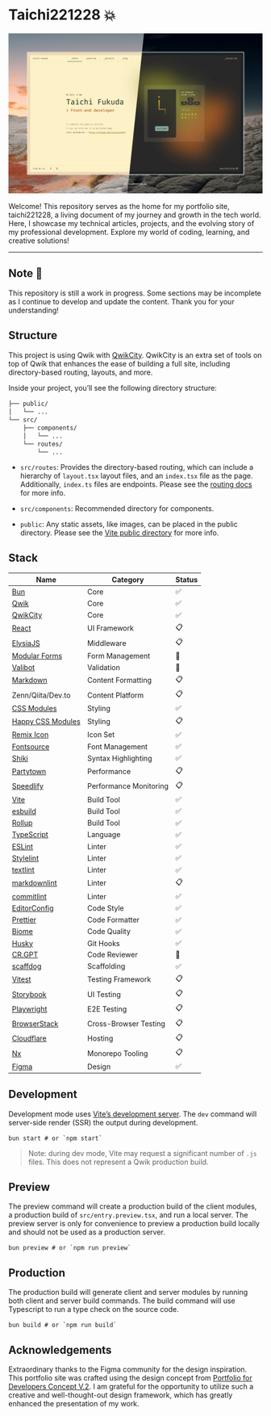 # Taichi221228 :boom:

![Capture of top page](https://raw.githubusercontent.com/taichi221228/taichi221228/master/assets/main-visual.jpeg)

Welcome! This repository serves as the home for my portfolio site, taichi221228, a living document of my journey and growth in the tech world. Here, I showcase my technical articles, projects, and the evolving story of my professional development. Explore my world of coding, learning, and creative solutions!

---

## Note :construction:

This repository is still a work in progress. Some sections may be incomplete as I continue to develop and update the content. Thank you for your understanding!

## Structure

This project is using Qwik with [QwikCity](https://qwik.dev/). QwikCity is an extra set of tools on top of Qwik that enhances the ease of building a full site, including directory-based routing, layouts, and more.

Inside your project, you’ll see the following directory structure:

```
├── public/
│   └── ...
└── src/
    ├── components/
    │   └── ...
    └── routes/
        └── ...
```

- `src/routes`: Provides the directory-based routing, which can include a hierarchy of `layout.tsx` layout files, and an `index.tsx` file as the page. Additionally, `index.ts` files are endpoints. Please see the [routing docs](https://qwik.dev/docs/routing/) for more info.

- `src/components`: Recommended directory for components.

- `public`: Any static assets, like images, can be placed in the public directory. Please see the [Vite public directory](https://vitejs.dev/guide/assets.html#the-public-directory) for more info.

## Stack

| Name                                                                | Category               | Status             |
| ------------------------------------------------------------------- | ---------------------- | ------------------ |
| [Bun](https://bun.sh/)                                              | Core                   | :white_check_mark: |
| [Qwik](https://qwik.dev/)                                           | Core                   | :white_check_mark: |
| [QwikCity](https://qwik.dev/)                                       | Core                   | :white_check_mark: |
| [React](https://react.dev/)                                         | UI Framework           | :clipboard:        |
| [ElysiaJS](https://elysiajs.com/)                                   | Middleware             | :clipboard:        |
| [Modular Forms](https://modularforms.dev/)                          | Form Management        | :construction:     |
| [Valibot](https://valibot.dev/)                                     | Validation             | :construction:     |
| [Markdown](https://www.markdownguide.org/)                          | Content Formatting     | :clipboard:        |
| Zenn/Qiita/Dev.to                                                   | Content Platform       | :clipboard:        |
| [CSS Modules](https://github.com/css-modules/css-modules/)          | Styling                | :white_check_mark: |
| [Happy CSS Modules](https://github.com/mizdra/happy-css-modules/)   | Styling                | :clipboard:        |
| [Remix Icon](https://remixicon.com/)                                | Icon Set               | :white_check_mark: |
| [Fontsource](https://fontsource.org/)                               | Font Management        | :white_check_mark: |
| [Shiki](https://shiki.style/)                                       | Syntax Highlighting    | :white_check_mark: |
| [Partytown](https://partytown.builder.io/)                          | Performance            | :clipboard:        |
| [Speedlify](https://www.speedlify.dev/)                             | Performance Monitoring | :clipboard:        |
| [Vite](https://vitejs.dev/)                                         | Build Tool             | :white_check_mark: |
| [esbuild](https://esbuild.github.io/)                               | Build Tool             | :white_check_mark: |
| [Rollup](https://rollupjs.org/)                                     | Build Tool             | :white_check_mark: |
| [TypeScript](https://www.typescriptlang.org/)                       | Language               | :white_check_mark: |
| [ESLint](https://eslint.org/)                                       | Linter                 | :white_check_mark: |
| [Stylelint](https://stylelint.io/)                                  | Linter                 | :white_check_mark: |
| [textlint](https://textlint.github.io/)                             | Linter                 | :white_check_mark: |
| [markdownlint](https://github.com/DavidAnson/markdownlint/)         | Linter                 | :clipboard:        |
| [commitlint](https://github.com/conventional-changelog/commitlint/) | Linter                 | :white_check_mark: |
| [EditorConfig](https://editorconfig.org/)                           | Code Style             | :white_check_mark: |
| [Prettier](https://prettier.io/)                                    | Code Formatter         | :white_check_mark: |
| [Biome](https://biomejs.dev/)                                       | Code Quality           | :white_check_mark: |
| [Husky](https://typicode.github.io/husky/)                          | Git Hooks              | :white_check_mark: |
| [CR.GPT](https://github.com/anc95/ChatGPT-CodeReview/)              | Code Reviewer          | :construction:     |
| [scaffdog](https://scaff.dog/)                                      | Scaffolding            | :white_check_mark: |
| [Vitest](https://vitest.dev/)                                       | Testing Framework      | :clipboard:        |
| [Storybook](https://storybook.js.org/)                              | UI Testing             | :clipboard:        |
| [Playwright](https://playwright.dev/)                               | E2E Testing            | :clipboard:        |
| [BrowserStack](https://www.browserstack.com/)                       | Cross-Browser Testing  | :clipboard:        |
| [Cloudflare](https://www.cloudflare.com/)                           | Hosting                | :clipboard:        |
| [Nx](https://nx.dev/)                                               | Monorepo Tooling       | :clipboard:        |
| [Figma](https://www.figma.com/)                                     | Design                 | :white_check_mark: |

## Development

Development mode uses [Vite’s development server](https://vitejs.dev/). The `dev` command will server-side render (SSR) the output during development.

```shell
bun start # or `npm start`
```

> Note: during dev mode, Vite may request a significant number of `.js` files. This does not represent a Qwik production build.

## Preview

The preview command will create a production build of the client modules, a production build of `src/entry.preview.tsx`, and run a local server. The preview server is only for convenience to preview a production build locally and should not be used as a production server.

```shell
bun preview # or `npm run preview`
```

## Production

The production build will generate client and server modules by running both client and server build commands. The build command will use Typescript to run a type check on the source code.

```shell
bun build # or `npm run build`
```

## Acknowledgements

Extraordinary thanks to the Figma community for the design inspiration. This portfolio site was crafted using the design concept from [Portfolio for Developers Concept V.2](https://www.figma.com/community/file/1100794861710979147/portfolio-for-developers-concept-v-2). I am grateful for the opportunity to utilize such a creative and well-thought-out design framework, which has greatly enhanced the presentation of my work.
